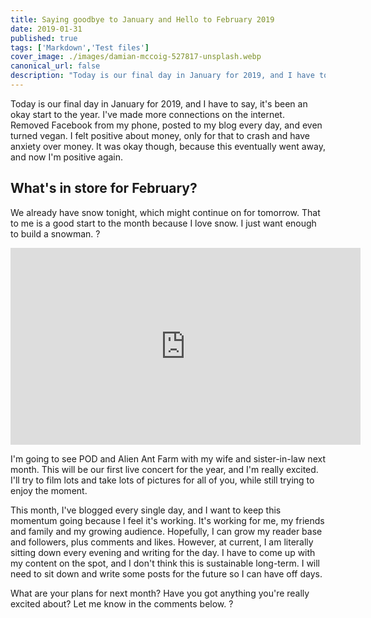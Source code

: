 ```yaml
---
title: Saying goodbye to January and Hello to February 2019
date: 2019-01-31
published: true
tags: ['Markdown','Test files']
cover_image: ./images/damian-mccoig-527817-unsplash.webp
canonical_url: false
description: "Today is our final day in January for 2019, and I have to say, it's been an okay start to the year. I've made more connections on the internet. Removed Facebook from my phone, posted to my blog every day, and even turned vegan. I felt positive about money, only for that to crash and have anxiety over money. It was okay though, because this eventually went away, and now I'm positive again."
---
```


Today is our final day in January for 2019, and I have to say, it's been an okay start to the year. I've made more connections on the internet. Removed Facebook from my phone, posted to my blog every day, and even turned vegan. I felt positive about money, only for that to crash and have anxiety over money. It was okay though, because this eventually went away, and now I'm positive again.

## What's in store for February?

We already have snow tonight, which might continue on for tomorrow. That to me is a good start to the month because I love snow. I just want enough to build a snowman. ?

<iframe width="560" height="315" src="https://www.youtube.com/embed/MLoDlGlTvzM" frameborder="0" allow="accelerometer; autoplay; encrypted-media; gyroscope; picture-in-picture" allowfullscreen></iframe>

I'm going to see POD and Alien Ant Farm with my wife and sister-in-law next month. This will be our first live concert for the year, and I'm really excited. I'll try to film lots and take lots of pictures for all of you, while still trying to enjoy the moment.

This month, I've blogged every single day, and I want to keep this momentum going because I feel it's working. It's working for me, my friends and family and my growing audience. Hopefully, I can grow my reader base and followers, plus comments and likes. However, at current, I am literally sitting down every evening and writing for the day. I have to come up with my content on the spot, and I don't think this is sustainable long-term. I will need to sit down and write some posts for the future so I can have off days.

What are your plans for next month? Have you got anything you're really excited about? Let me know in the comments below. ?
